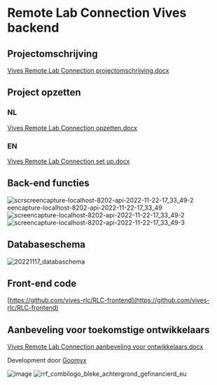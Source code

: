 # Remote Lab Connection Vives backend

## Projectomschrijving
[Vives Remote Lab Connection projectomschrijving.docx](https://github.com/vives-rlc/RLC-frontend/files/10126442/Vives.Remote.Lab.Connection.projectomschrijving.docx)

## Project opzetten
### NL
[Vives Remote Lab Connection opzetten.docx](https://github.com/vives-rlc/RLC-frontend/files/10126444/Vives.Remote.Lab.Connection.opzetten.docx)

### EN
[Vives Remote Lab Connection set up.docx](https://github.com/vives-rlc/RLC-frontend/files/10126445/Vives.Remote.Lab.Connection.set.up.docx)

## Back-end functies
![scr![screencapture-localhost-8202-api-2022-11-22-17_33_49-2](https://user-images.githubusercontent.com/43674327/204152149-f6ee3e24-4000-4f18-bd68-9505d76c4cf2.png)
eencapture-localhost-8202-api-2022-11-22-17_33_49](https://user-images.githubusercontent.com/43674327/204152140-46ae4a3e-9b81-4536-a85e-fce319306417.png)
![screencapture-localhost-8202-api-2022-11-22-17_33_49-2](https://user-images.githubusercontent.com/43674327/204152171-14aef4aa-5ebd-49a0-8d2d-52d7e857fdca.png)
![screencapture-localhost-8202-api-2022-11-22-17_33_49-3](https://user-images.githubusercontent.com/43674327/204152155-847ba44f-c167-40e0-b869-b8a2a2a05e56.png)

## Databaseschema
![20221117_databaschema](https://user-images.githubusercontent.com/43674327/204886262-bb82d7f2-3f31-46ba-a376-94ecc5811937.png)

## Front-end code 
[https://github.com/vives-rlc/RLC-frontend](https://github.com/vives-rlc/RLC-frontend)

## Aanbeveling voor toekomstige ontwikkelaars 
[Vives Remote Lab Connection  aanbeveling voor ontwikkelaars.docx](https://github.com/vives-rlc/RLC-frontend/files/10126448/Vives.Remote.Lab.Connection.aanbeveling.voor.ontwikkelaars.docx)

Development door [Goomyx](https://www.goomyx.com/)


![image](https://user-images.githubusercontent.com/43674327/204151969-93f9f260-ea5c-42bd-bf4e-6ed2533de0ed.png)
![rrf_combilogo_bleke_achtergrond_gefinancierd_eu](https://user-images.githubusercontent.com/43674327/204151947-827d24a3-7cb5-4e5e-81f9-7181688c99ea.png)

